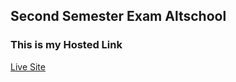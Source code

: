 ## Second Semester Exam Altschool
### This is my Hosted Link
[Live Site](http://altschool-exam2.vercel.app/)